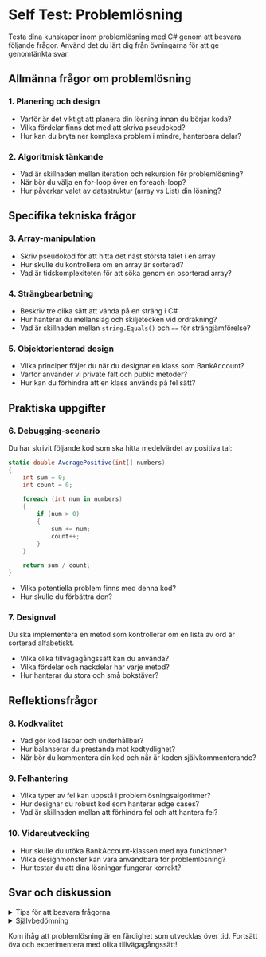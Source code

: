 # Self Test: Problemlösning

Testa dina kunskaper inom problemlösning med C# genom att besvara följande frågor. Använd det du lärt dig från övningarna för att ge genomtänkta svar.

## Allmänna frågor om problemlösning

### 1. Planering och design
- Varför är det viktigt att planera din lösning innan du börjar koda?
- Vilka fördelar finns det med att skriva pseudokod?
- Hur kan du bryta ner komplexa problem i mindre, hanterbara delar?

### 2. Algoritmisk tänkande
- Vad är skillnaden mellan iteration och rekursion för problemlösning?
- När bör du välja en for-loop över en foreach-loop?
- Hur påverkar valet av datastruktur (array vs List) din lösning?

## Specifika tekniska frågor

### 3. Array-manipulation
- Skriv pseudokod för att hitta det näst största talet i en array
- Hur skulle du kontrollera om en array är sorterad?
- Vad är tidskomplexiteten för att söka genom en osorterad array?

### 4. Strängbearbetning
- Beskriv tre olika sätt att vända på en sträng i C#
- Hur hanterar du mellanslag och skiljetecken vid ordräkning?
- Vad är skillnaden mellan `string.Equals()` och `==` för strängjämförelse?

### 5. Objektorienterad design
- Vilka principer följer du när du designar en klass som BankAccount?
- Varför använder vi private fält och public metoder?
- Hur kan du förhindra att en klass används på fel sätt?

## Praktiska uppgifter

### 6. Debugging-scenario
Du har skrivit följande kod som ska hitta medelvärdet av positiva tal:

```csharp
static double AveragePositive(int[] numbers)
{
    int sum = 0;
    int count = 0;

    foreach (int num in numbers)
    {
        if (num > 0)
        {
            sum += num;
            count++;
        }
    }

    return sum / count;
}
```

- Vilka potentiella problem finns med denna kod?
- Hur skulle du förbättra den?

### 7. Designval
Du ska implementera en metod som kontrollerar om en lista av ord är sorterad alfabetiskt.

- Vilka olika tillvägagångssätt kan du använda?
- Vilka fördelar och nackdelar har varje metod?
- Hur hanterar du stora och små bokstäver?

## Reflektionsfrågor

### 8. Kodkvalitet
- Vad gör kod läsbar och underhållbar?
- Hur balanserar du prestanda mot kodtydlighet?
- När bör du kommentera din kod och när är koden självkommenterande?

### 9. Felhantering
- Vilka typer av fel kan uppstå i problemlösningsalgoritmer?
- Hur designar du robust kod som hanterar edge cases?
- Vad är skillnaden mellan att förhindra fel och att hantera fel?

### 10. Vidareutveckling
- Hur skulle du utöka BankAccount-klassen med nya funktioner?
- Vilka designmönster kan vara användbara för problemlösning?
- Hur testar du att dina lösningar fungerar korrekt?

## Svar och diskussion

<details>
<summary>Tips för att besvara frågorna</summary>

- **Var specifik**: Använd konkreta exempel från övningarna
- **Förklara varför**: Motivera dina val och resonemang
- **Jämför alternativ**: Diskutera olika lösningsmetoder
- **Tänk praktiskt**: Hur skulle du använda detta i verkliga projekt?
- **Reflektera över lärandet**: Vad har varit svårast och vad behöver du öva mer på?

</details>

<details>
<summary>Självbedömning</summary>

Efter att ha besvarat frågorna, bedöm din förståelse:

- **Grundläggande (1-2)**: Kan lösa enkla problem med stöd
- **Utvecklande (3-4)**: Kan självständigt lösa de flesta problem
- **Säker (5-6)**: Kan lösa komplexa problem och förklara lösningar
- **Avancerad (7-8)**: Kan optimera lösningar och designa robusta system
- **Expert (9-10)**: Kan undervisa andra och skapa eleganta lösningar

</details>

Kom ihåg att problemlösning är en färdighet som utvecklas över tid. Fortsätt öva och experimentera med olika tillvägagångssätt!
